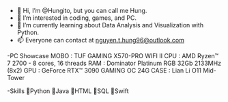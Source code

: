 - 👋 Hi, I’m @Hungito, but you can call me Hung.
- 👀 I’m interested in coding, games, and PC.
- 🌱 I’m currently learning about Data Analysis and Visualization with Python.
- 📫 Everyone can contact at nguyen.t.hung96@outlook.com



-PC Showcase
MOBO : TUF GAMING X570-PRO WIFI II
CPU : AMD Ryzen™ 7 2700 - 8 cores, 16 threads
RAM : Dominator Platinum RGB 32Gb 2133MHz (8x2)
GPU : GeForce RTX™ 3090 GAMING OC 24G
CASE : Lian Li O11 Mid-Tower




-Skills
🌟Python  🌟Java  🌟HTML  🌟SQL 🌟Swift
